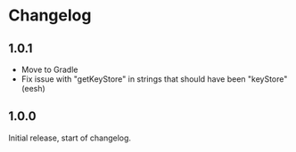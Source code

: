 # Changelog

## 1.0.1

- Move to Gradle
- Fix issue with "getKeyStore" in strings that should have been "keyStore" (eesh)

## 1.0.0 

Initial release, start of changelog.
